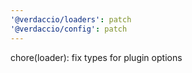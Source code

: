 ```yaml
---
'@verdaccio/loaders': patch
'@verdaccio/config': patch
---
```


chore(loader): fix types for plugin options
